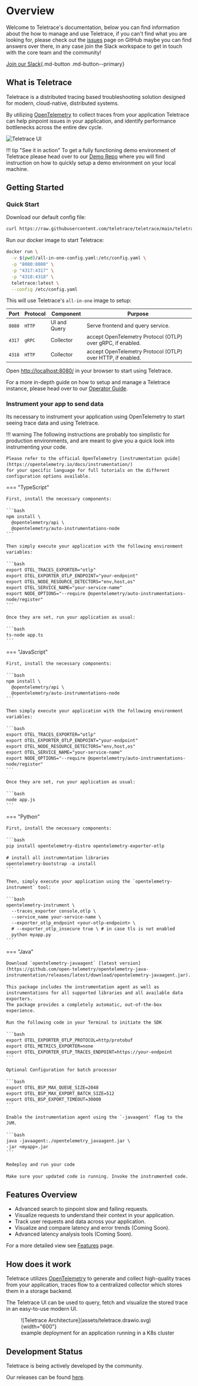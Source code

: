 # Overview

Welcome to Teletrace's documentation, below you can find information about the how to manage and use Teletrace,
if you can't find what you are looking for, please check out the [issues](https://github.com/teletrace/teletrace/issues) page on GitHub maybe you can find answers over there,
in any case join the Slack workspace to get in touch with the core team and the community!

[Join our Slack](https://join.slack.com/t/teletrace/shared_invite/zt-1qv0kogcn-KlbBB2yS~gUCGszZoSpJfQ){.md-button .md-button--primary}

## What is Teletrace

Teletrace is a distributed tracing based troubleshooting solution designed for modern, cloud-native, distributed systems.

By utilizing [OpenTelemetry](https://opentelemetry.io/) to collect traces from your application Teletrace can help pinpoint issues in your application, and identify performance bottlenecks across the entire dev cycle.

![Teletrace UI](assets/demo.gif)

<!-- prettier-ignore-start -->
!!! tip "See it in action"
    To get a fully functioning demo environment of Teletrace please head over to our [Demo Repo](https://github.com/teletrace/opentelemetry-demo) where you will find instruction on how to quickly setup a demo environment on your local machine.
<!-- prettier-ignore-end -->

## Getting Started

### Quick Start

Download our default config file:

```bash
curl https://raw.githubusercontent.com/teletrace/teletrace/main/teletrace-otelcol/config/all-in-one-config.yaml > all-in-one-config.yaml
```

Run our docker image to start Teletrace:

```bash
docker run \
  -v $(pwd)/all-in-one-config.yaml:/etc/config.yaml \
  -p "8080:8080" \
  -p "4317:4317" \
  -p "4318:4318" \
  teletrace:latest \
  --config /etc/config.yaml
```

This will use Teletrace's `all-in-one` image to setup:

| Port   | Protocol | Component    | Purpose                                                     |
| ------ | -------- | ------------ | ----------------------------------------------------------- |
| `8080` | `HTTP`   | UI and Query | Serve frontend and query service.                           |
| `4317` | `gRPC`   | Collector    | accept OpenTelemetry Protocol (OTLP) over gRPC, if enabled. |
| `4318` | `HTTP`   | Collector    | accept OpenTelemetry Protocol (OTLP) over HTTP, if enabled. |

Open [http://localhost:8080/](http://localhost:8080/) in your browser to start using Teletrace.

For a more in-depth guide on how to setup and manage a Teletrace instance, please head over to our [Operator Guide](./operator-guide/architecture-overview.md).

### Instrument your app to send data

Its necessary to instrument your application using OpenTelemetry to start seeing trace data and using Teletrace.

<!-- prettier-ignore-start -->
!!! warning
    The following instructions are probably too simplistic for production environments, and are meant to give you a quick look into instrumenting your code.

    Please refer to the official OpenTelemetry [instrumentation guide](https://opentelemetry.io/docs/instrumentation/) 
    for your specific language for full tutorials on the different configuration options available.
<!-- prettier-ignore-end -->

=== "TypeScript"

    First, install the necessary components:

    ```bash
    npm install \
      @opentelemetry/api \
      @opentelemetry/auto-instrumentations-node
    ```

    Then simply execute your application with the following environment variables:

    ```bash
    export OTEL_TRACES_EXPORTER="otlp"
    export OTEL_EXPORTER_OTLP_ENDPOINT="your-endpoint"
    export OTEL_NODE_RESOURCE_DETECTORS="env,host,os"
    export OTEL_SERVICE_NAME="your-service-name"
    export NODE_OPTIONS="--require @opentelemetry/auto-instrumentations-node/register"
    ```

    Once they are set, run your application as usual:

    ```bash
    ts-node app.ts
    ```

=== "JavaScript"

    First, install the necessary components:

    ```bash
    npm install \
      @opentelemetry/api \
      @opentelemetry/auto-instrumentations-node
    ```

    Then simply execute your application with the following environment variables:

    ```bash
    export OTEL_TRACES_EXPORTER="otlp"
    export OTEL_EXPORTER_OTLP_ENDPOINT="your-endpoint"
    export OTEL_NODE_RESOURCE_DETECTORS="env,host,os"
    export OTEL_SERVICE_NAME="your-service-name"
    export NODE_OPTIONS="--require @opentelemetry/auto-instrumentations-node/register"
    ```

    Once they are set, run your application as usual:

    ```bash
    node app.js
    ```

=== "Python"

    First, install the necessary components:

    ```bash
    pip install opentelemetry-distro opentelemetry-exporter-otlp

    # install all instrumentation libraries
    opentelemetry-bootstrap -a install
    ```

    Then, simply execute your application using the `opentelemetry-instrument` tool:

    ```bash
    opentelemetry-instrument \
      --traces_exporter console,otlp \
      --service_name your-service-name \
      --exporter_otlp_endpoint <your-otlp-endpoint> \
      # --exporter_otlp_insecure true \ # in case tls is not enabled
      python myapp.py
    ```

=== "Java"

    Download `opentelemetry-javaagent` [latest version](https://github.com/open-telemetry/opentelemetry-java-instrumentation/releases/latest/download/opentelemetry-javaagent.jar).

    This package includes the instrumentation agent as well as
    instrumentations for all supported libraries and all available data exporters.
    The package provides a completely automatic, out-of-the-box experience.

    Run the following code in your Terminal to initiate the SDK

    ```bash
    export OTEL_EXPORTER_OTLP_PROTOCOL=http/protobuf
    export OTEL_METRICS_EXPORTER=none
    export OTEL_EXPORTER_OTLP_TRACES_ENDPOINT=https://your-endpoint
    ```

    Optional Configuration for batch processor

    ```bash
    export OTEL_BSP_MAX_QUEUE_SIZE=2048
    export OTEL_BSP_MAX_EXPORT_BATCH_SIZE=512
    export OTEL_BSP_EXPORT_TIMEOUT=30000
    ```

    Enable the instrumentation agent using the `-javaagent` flag to the JVM.

    ```bash
    java -javaagent:./opentelemetry_javaagent.jar \
    -jar <myapp>.jar
    ```

    Redeploy and run your code

    Make sure your updated code is running. Invoke the instrumented code.

## Features Overview

- Advanced search to pinpoint slow and failing requests.
- Visualize requests to understand their context in your application.
- Track user requests and data across your application.
- Visualize and compare latency and error trends (Coming Soon).
- Advanced latency analysis tools (Coming Soon).

For a more detailed view see [Features](./features.md) page.

## How does it work

Teletrace utilizes [OpenTelemetry](https://opentelemetry.io/) to generate and collect high-quality traces from your application,
traces flow to a centralized collector which stores them in a storage backend.

The Teletrace UI can be used to query, fetch and visualize the stored trace in an easy-to-use modern UI.

<figure markdown>
  ![Teletrace Architecture](assets/teletrace.drawio.svg){width="600"}
  <figcaption>example deployment for an application running in a K8s cluster</figcaption>
</figure>

## Development Status

Teletrace is being actively developed by the community.

Our releases can be found [here](https://github.com/teletrace/teletrace/releases).
